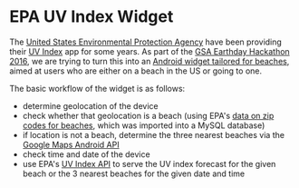 # EPA UV Index Widget
The [United States Environmental Protection Agency](https://epa.gov/) have been providing their [UV Index](https://play.google.com/store/apps/details?id=gov.epa&hl=en) app for some years. As part of the [GSA Earthday Hackathon 2016](http://open.gsa.gov/EarthDayHackathon/), we are trying to turn this into an [Android widget tailored for beaches](https://developer.epa.gov/tailored-uv-index-forecast-for-beaches/), aimed at users who are either on a beach in the US or going to one.

The basic workflow of the widget is as follows:

 * determine geolocation of the device
 * check whether that geolocation is a beach (using EPA's [data on zip codes for beaches](https://developer.epa.gov/wp-content/uploads/2016/04/uv_beach_zipcode.zip), which was imported into a MySQL database)
 * if location is not a beach, determine the three nearest beaches via the [Google Maps Android API](https://developers.google.com/maps/documentation/android-api/)
 * check time and date of the device
 * use EPA's [UV Index API](https://www.epa.gov/enviro/web-services#uvrest) to serve the UV index forecast for the given beach or the 3 nearest beaches for the given date and time

